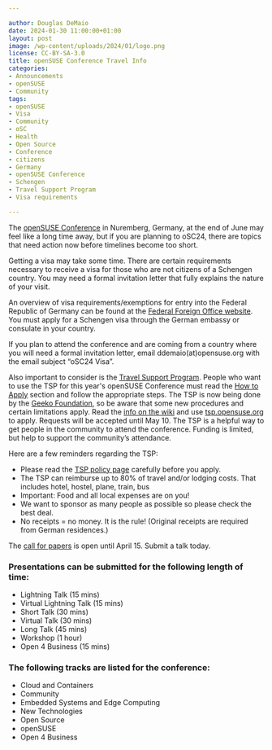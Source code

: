 ```yaml
---

author: Douglas DeMaio
date: 2024-01-30 11:00:00+01:00
layout: post
image: /wp-content/uploads/2024/01/logo.png
license: CC-BY-SA-3.0
title: openSUSE Conference Travel Info
categories:
- Announcements
- openSUSE
- Community
tags:
- openSUSE
- Visa
- Community
- oSC
- Health
- Open Source
- Conference
- citizens
- Germany
- openSUSE Conference
- Schengen
- Travel Support Program
- Visa requirements

---
```


The [openSUSE Conference](https://events.opensuse.org/conferences/oSC24) in Nuremberg, Germany, at the end of June may feel like a long time away, but if you are planning to oSC24, there are topics that need action now before timelines become too short. 

Getting a visa may take some time. There are certain requirements necessary to receive a visa for those who are not citizens of a Schengen country. You may need a formal invitation letter that fully explains the nature of your visit. 

An overview of visa requirements/exemptions for entry into the Federal Republic of Germany can be found at the [Federal Foreign Office website](https://www.auswaertiges-amt.de/en/einreiseundaufenthalt/visabestimmungen-node/staatenlistevisumpflicht-node). You must apply for a Schengen visa through the German embassy or consulate in your country. 

If you plan to attend the conference and are coming from a country where you will need a formal invitation letter, email ddemaio(at)opensuse.org with the email subject “oSC24 Visa”.

Also important to consider is the [Travel Support Program](https://tsp.opensuse.org/). People who want to use the TSP for this year's openSUSE Conference must read the [How to Apply](https://en.opensuse.org/openSUSE:Travel_Support_Program#How_to_apply_for_Travel_sponsorship) section and follow the appropriate steps. The TSP is now being done by the [Geeko Foundation](https://geekos.org/), so be aware that some new procedures and certain limitations apply. Read the [info on the wiki](https://en.opensuse.org/openSUSE:Travel_Support_Program#How_to_apply_for_Travel_sponsorship) and use [tsp.opensuse.org](https://tsp.opensuse.org/) to apply. Requests will be accepted until May 10. The TSP is a helpful way to get people in the community to attend the conference. Funding is limited, but help to support the community’s attendance. 

Here are a few reminders regarding the TSP:

* Please read the [TSP policy page](https://en.opensuse.org/openSUSE:Travel_Support_Program) carefully before you apply.
* The TSP can reimburse up to 80% of travel and/or lodging costs. That includes hotel, hostel, plane, train, bus
* Important: Food and all local expenses are on you!
* We want to sponsor as many people as possible so please check the best deal.
* No receipts = no money. It is the rule! (Original receipts are required from German residences.)

The [call for papers](https://news.opensuse.org/2023/01/10/osc-cfp-opens/) is open until April 15. Submit a talk today. 

### Presentations can be submitted for the following length of time:
* Lightning Talk (15 mins)
* Virtual Lightning Talk (15 mins)
*  Short Talk (30 mins) 
* Virtual Talk (30 mins)
* Long Talk (45 mins) 
* Workshop (1 hour) 
* Open 4 Business (15 mins) 

### The following tracks are listed for the conference: 
* Cloud and Containers
* Community
* Embedded Systems and Edge Computing
* New Technologies
* Open Source
* openSUSE
* Open 4 Business

<meta name="openSUSE, community, project, conference, Open Source, health, visa" content="HTML,CSS,XML,JavaScript">
